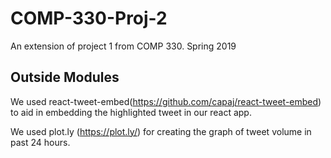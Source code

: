 # COMP-330-Proj-2

An extension of project 1 from COMP 330. Spring 2019

## Outside Modules

We used react-tweet-embed(https://github.com/capaj/react-tweet-embed) to aid in embedding the highlighted tweet in our react app.

We used plot.ly (https://plot.ly/) for creating the graph of tweet volume in past 24 hours.
